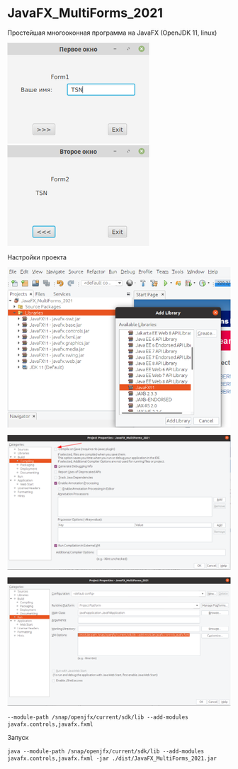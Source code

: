 # JavaFX_MultiForms_2021
Простейшая многооконная программа на JavaFX (OpenJDK 11, linux)

![Screenshot](screenshot1.png)
![Screenshot](screenshot2.png)

Настройки проекта

![Screenshot](screenshot3.png)

![Screenshot](screenshot4.png)

![Screenshot](screenshot5.png)


```
--module-path /snap/openjfx/current/sdk/lib --add-modules javafx.controls,javafx.fxml 
```

Запуск
```
java --module-path /snap/openjfx/current/sdk/lib --add-modules javafx.controls,javafx.fxml -jar ./dist/JavaFX_MultiForms_2021.jar
```